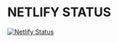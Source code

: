 #   NETLIFY STATUS
[![Netlify Status](https://api.netlify.com/api/v1/badges/b93276f5-69e6-4b01-b643-36f7a3f3bcfb/deploy-status)](https://app.netlify.com/sites/emejulu-portfolio/deploys)
